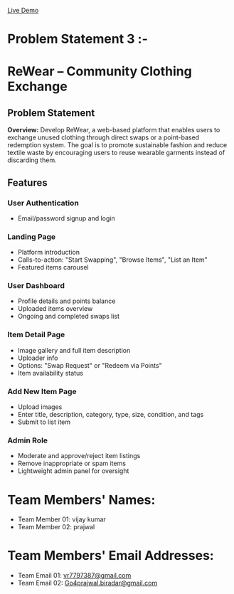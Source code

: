 
[Live Demo](https://rewear-community-2y5t.vercel.app/)
# Problem Statement 3 :-

# ReWear – Community Clothing Exchange

## Problem Statement

**Overview:**
Develop ReWear, a web-based platform that enables users to exchange unused clothing through direct swaps or a point-based redemption system. The goal is to promote sustainable fashion and reduce textile waste by encouraging users to reuse wearable garments instead of discarding them.

## Features

### User Authentication
- Email/password signup and login

### Landing Page
- Platform introduction
- Calls-to-action: "Start Swapping", "Browse Items", "List an Item"
- Featured items carousel

### User Dashboard
- Profile details and points balance
- Uploaded items overview
- Ongoing and completed swaps list

### Item Detail Page
- Image gallery and full item description
- Uploader info
- Options: "Swap Request" or "Redeem via Points"
- Item availability status

### Add New Item Page
- Upload images
- Enter title, description, category, type, size, condition, and tags
- Submit to list item

### Admin Role
- Moderate and approve/reject item listings
- Remove inappropriate or spam items
- Lightweight admin panel for oversight

# Team Members' Names:
 - Team Member 01: vijay kumar
 - Team Member 02: prajwal

# Team Members' Email Addresses:
 - Team Email 01: vr7797387@gmail.com
 - Team Email 02: Go4prajwal.biradar@gmail.com

